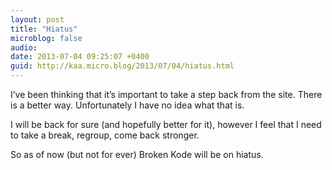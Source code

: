 ```yaml
---
layout: post
title: "Hiatus"
microblog: false
audio: 
date: 2013-07-04 09:25:07 +0400
guid: http://kaa.micro.blog/2013/07/04/hiatus.html
---
```

<p>I&rsquo;ve been thinking that it&rsquo;s important to take a step back from the site. There is a better way. Unfortunately I have no idea what that is.</p>

<p>I will be back for sure (and hopefully better for it), however I feel that I need to take a break, regroup, come back stronger.</p>

<p>So as of now (but not for ever) Broken Kode will be on hiatus.</p>
